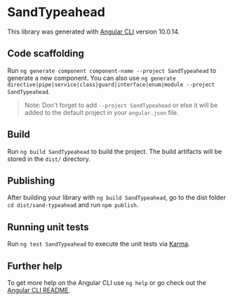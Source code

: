 # SandTypeahead

This library was generated with [Angular CLI](https://github.com/angular/angular-cli) version 10.0.14.

## Code scaffolding

Run `ng generate component component-name --project SandTypeahead` to generate a new component. You can also use `ng generate directive|pipe|service|class|guard|interface|enum|module --project SandTypeahead`.
> Note: Don't forget to add `--project SandTypeahead` or else it will be added to the default project in your `angular.json` file. 

## Build

Run `ng build SandTypeahead` to build the project. The build artifacts will be stored in the `dist/` directory.

## Publishing

After building your library with `ng build SandTypeahead`, go to the dist folder `cd dist/sand-typeahead` and run `npm publish`.

## Running unit tests

Run `ng test SandTypeahead` to execute the unit tests via [Karma](https://karma-runner.github.io).

## Further help

To get more help on the Angular CLI use `ng help` or go check out the [Angular CLI README](https://github.com/angular/angular-cli/blob/master/README.md).
